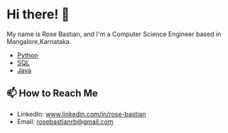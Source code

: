 # Hi there! 👋

My name is Rose Bastian, and I'm a Computer Science Engineer based in Mangalore,Karnataka.
- [Python](#)
- [SQL](#)
- [Java](#)

## 📫 How to Reach Me

- LinkedIn: www.linkedin.com/in/rose-bastian
- Email: rosebastianrb@gmail.com
